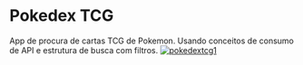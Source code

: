 # Pokedex TCG
 App de procura de cartas TCG de Pokemon. Usando conceitos de consumo de API e estrutura de busca com filtros.
 <a  href="https://pokedex-tcg.herokuapp.com" target ="_blank" ><img src="https://i.ibb.co/grDB947/pokedextcg1.png" alt="pokedextcg1"  border="0"></a>
